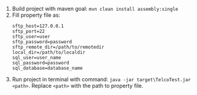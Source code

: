 1. Build project with maven goal: `mvn clean install assembly:single`
2. Fill property file as:
   ```
   sftp_host=127.0.0.1
   sftp_port=22
   sftp_user=user
   sftp_password=password
   sftp_remote_dir=/path/to/remotedir
   local_dir=/path/to/localdir
   sql_user=user_name
   sql_password=password
   sql_database=database_name
   ```
3. Run project in terminal with command: `java -jar target\TelcoTest.jar <path>`.
Replace `<path>` with the path to property file.